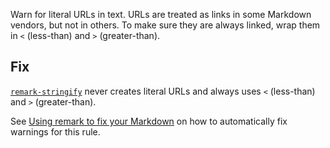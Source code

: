 Warn for literal URLs in text.
URLs are treated as links in some Markdown vendors, but not in others.
To make sure they are always linked, wrap them in `<` (less-than) and `>`
(greater-than).

## Fix

[`remark-stringify`](https://github.com/remarkjs/remark/tree/master/packages/remark-stringify)
never creates literal URLs and always uses `<` (less-than) and `>`
(greater-than).

See [Using remark to fix your Markdown](https://github.com/remarkjs/remark-lint#using-remark-to-fix-your-markdown)
on how to automatically fix warnings for this rule.